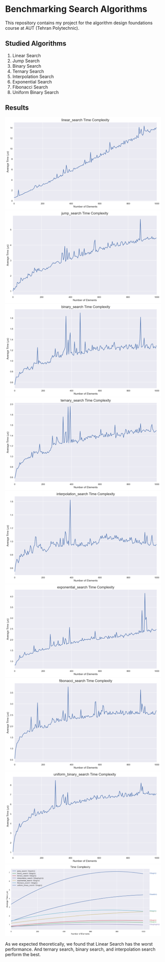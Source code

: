 # Benchmarking Search Algorithms

This repository contains my project for the algorithm design foundations course
at AUT (Tehran Polytechnic).

## Studied Algorithms

1. Linear Search
2. Jump Search
3. Binary Search
4. Ternary Search
5. Interpolation Search
6. Exponential Search
7. Fibonacci Search
8. Uniform Binary Search

## Results

![Linear Search](./screenshots/linear_raw.png)
![Jump Search](./screenshots/jump_raw.png)
![Binary Search](./screenshots/binary_raw.png)
![Ternary Search](./screenshots/ternary_raw.png)
![Interpolation Search](./screenshots/interpolation_raw.png)
![Exponential Search](./screenshots/exponential_raw.png)
![Fibonacci Search](./screenshots/fibonacci_raw.png)
![Uniform Binary Search](./screenshots/uniform_binary_raw.png)
![Smoothed Results](./screenshots/smoothed.png)

As we expected theoretically, we found that Linear Search has the worst
performance. And ternary search, binary search, and interpolation search perform
the best.
